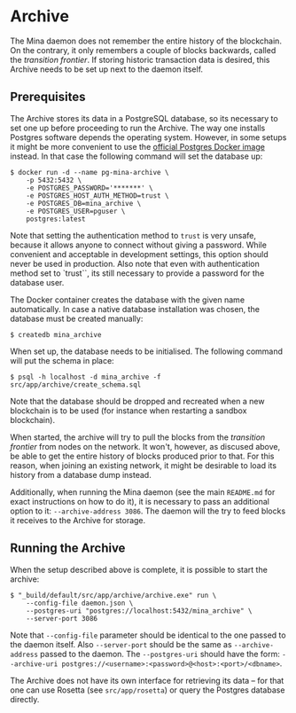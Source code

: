 # Archive

The Mina daemon does not remember the entire history of the blockchain. On the
contrary, it only remembers a couple of blocks backwards, called the _transition
frontier_. If storing historic transaction data is desired, this Archive needs
to be set up next to the daemon itself.

## Prerequisites

The Archive stores its data in a PostgreSQL database, so its necessary to set
one up before proceeding to run the Archive. The way one installs Postgres
software depends the operating system. However, in some setups it might be more
convenient to use the
[official Postgres Docker image](https://hub.docker.com/_/postgres) instead. In
that case the following command will set the database up:

```shell
$ docker run -d --name pg-mina-archive \
    -p 5432:5432 \
    -e POSTGRES_PASSWORD='*******' \
    -e POSTGRES_HOST_AUTH_METHOD=trust \
    -e POSTGRES_DB=mina_archive \
    -e POSTGRES_USER=pguser \
    postgres:latest
```

Note that setting the authentication method to `trust` is very unsafe, because
it allows anyone to connect without giving a password. While convenient and
acceptable in development settings, this option should never be used in
production. Also note that even with authentication method set to `trust``, its
still necessary to provide a password for the database user.

The Docker container creates the database with the given name automatically. In
case a native database installation was chosen, the database must be created
manually:

```shell
$ createdb mina_archive
```

When set up, the database needs to be initialised. The following command will
put the schema in place:

```shell
$ psql -h localhost -d mina_archive -f src/app/archive/create_schema.sql
```

Note that the database should be dropped and recreated when a new blockchain is
to be used (for instance when restarting a sandbox blockchain).

When started, the archive will try to pull the blocks from the _transition
frontier_ from nodes on the network. It won't, however, as discused above, be
able to get the entire history of blocks produced prior to that. For this
reason, when joining an existing network, it might be desirable to load its
history from a database dump instead.

Additionally, when running the Mina daemon (see the main `README.md` for exact
instructions on how to do it), it is necessary to pass an additional option to
it: `--archive-address 3086`. The daemon will the try to feed blocks it receives
to the Archive for storage.

## Running the Archive

When the setup described above is complete, it is possible to start the archive:

```shell
$ "_build/default/src/app/archive/archive.exe" run \
    --config-file daemon.json \
    --postgres-uri "postgres://localhost:5432/mina_archive" \
    --server-port 3086
```

Note that `--config-file` parameter should be identical to the one passed to the
daemon itself. Also `--server-port` should be the same as `--archive-address`
passed to the daemon. The `--postgres-uri` should have the form:
`--archive-uri postgres://<username>:<password>@<host>:<port>/<dbname>`.

The Archive does not have its own interface for retrieving its data – for that
one can use Rosetta (see `src/app/rosetta`) or query the Postgres database
directly.
